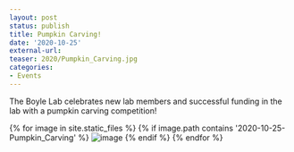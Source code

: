 ```yaml
---
layout: post
status: publish
title: Pumpkin Carving!
date: '2020-10-25'
external-url:
teaser: 2020/Pumpkin_Carving.jpg
categories:
- Events
---
```


The Boyle Lab celebrates new lab members and successful funding in the lab with a pumpkin carving competition! 

<div>
{% for image in site.static_files %}
    {% if image.path contains '2020-10-25-Pumpkin_Carving' %}
        <img src="{{ site.baseurl }}{{ image.path }}" alt="image" />
    {% endif %}
{% endfor %}
</div>
